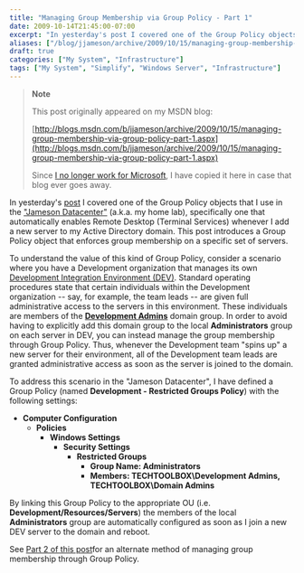 ```yaml
---
title: "Managing Group Membership via Group Policy - Part 1"
date: 2009-10-14T21:45:00-07:00
excerpt: "In yesterday's post I covered one of the Group Policy objects that I use in the \"Jameson Datacenter\" (a.k.a. my home lab), specifically one that automatically enables Remote Desktop (Terminal Services) whenever I add a new server to my Active Directory..."
aliases: ["/blog/jjameson/archive/2009/10/15/managing-group-membership-via-group-policy-part-1.aspx"]
draft: true
categories: ["My System", "Infrastructure"]
tags: ["My System", "Simplify", "Windows Server", "Infrastructure"]
---
```


> **Note**
>
> This post originally appeared on my MSDN blog:
>
> [http://blogs.msdn.com/b/jjameson/archive/2009/10/15/managing-group-membership-via-group-policy-part-1.aspx](http://blogs.msdn.com/b/jjameson/archive/2009/10/15/managing-group-membership-via-group-policy-part-1.aspx)
>
> Since [I no longer work for Microsoft](/blog/jjameson/2011/09/02/last-day-with-microsoft), I have copied it here in case that blog ever goes away.

In yesterday's [post](/blog/jjameson/2009/10/14/enabling-remote-desktop-via-group-policy) I covered one of the Group Policy objects that I use in the ["Jameson Datacenter"](/blog/jjameson/2009/09/14/the-jameson-datacenter) (a.k.a. my home lab), specifically one that automatically enables Remote Desktop (Terminal Services) whenever I add a new server to my Active Directory domain. This post introduces a Group Policy object that enforces group membership on a specific set of servers.

To understand the value of this kind of Group Policy, consider a scenario where you have a Development organization that manages its own [Development Integration Environment (DEV)](/blog/jjameson/2009/09/25/development-and-build-environments). Standard operating procedures state that certain individuals within the Development organization -- say, for example, the team leads -- are given full administrative access to the servers in this environment. These individuals are members of the [**Development Admins**](/blog/jjameson/2009/10/02/active-directory-domain-structure-in-the-jameson-datacenter) domain group. In order to avoid having to explicitly add this domain group to the local **Administrators** group on each server in DEV, you can instead manage the group membership through Group Policy. Thus, whenever the Development team "spins up" a new server for their environment, all of the Development team leads are granted administrative access as soon as the server is joined to the domain.

To address this scenario in the "Jameson Datacenter", I have defined a Group Policy (named **Development - Restricted Groups Policy**) with the following settings:

- **Computer Configuration**
  - **Policies**
    - **Windows Settings**
      - **Security Settings**
        - **Restricted Groups**
          - **Group Name: Administrators**
          - **Members: TECHTOOLBOX\Development Admins, TECHTOOLBOX\Domain Admins**

By linking this Group Policy to the appropriate OU (i.e. **Development/Resources/Servers**) the members of the local **Administrators** group are automatically configured as soon as I join a new DEV server to the domain and reboot.

See [Part 2 of this post](/blog/jjameson/2009/10/15/managing-group-membership-via-group-policy-part-2)for an alternate method of managing group membership through Group Policy.


